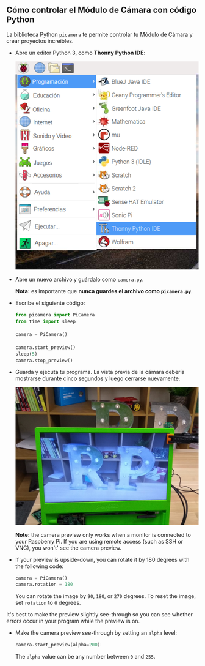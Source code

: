 ## Cómo controlar el Módulo de Cámara con código Python

La biblioteca Python `picamera` te permite controlar tu Módulo de Cámara y crear proyectos increíbles.

- Abre un editor Python 3, como **Thonny Python IDE**:

    ![Open Thonny](images/thonny-app-menu.png)

- Abre un nuevo archivo y guárdalo como `camera.py`.

    **Nota:** es importante que **nunca guardes el archivo como `picamera.py`**.

- Escribe el siguiente código:

    ```python
    from picamera import PiCamera
    from time import sleep

    camera = PiCamera()

    camera.start_preview()
    sleep(5)
    camera.stop_preview()
    ```

- Guarda y ejecuta tu programa. La vista previa de la cámara debería mostrarse durante cinco segundos y luego cerrarse nuevamente.

    ![Image preview](images/preview.jpg)

    **Note:** the camera preview only works when a monitor is connected to your Raspberry Pi. If you are using remote access (such as SSH or VNC), you won't' see the camera preview.

- If your preview is upside-down, you can rotate it by 180 degrees with the following code:

    ```python
    camera = PiCamera()
    camera.rotation = 180
    ```

    You can rotate the image by `90`, `180`, or `270` degrees. To reset the image, set `rotation` to `0` degrees.

It's best to make the preview slightly see-through so you can see whether errors occur in your program while the preview is on.

- Make the camera preview see-through by setting an `alpha` level:

    ```python
    camera.start_preview(alpha=200)
    ```

    The `alpha` value can be any number between `0` and `255`.